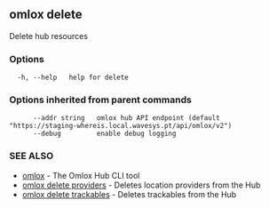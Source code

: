 ## omlox delete

Delete hub resources

### Options

```
  -h, --help   help for delete
```

### Options inherited from parent commands

```
      --addr string   omlox hub API endpoint (default "https://staging-whereis.local.wavesys.pt/api/omlox/v2")
      --debug         enable debug logging
```

### SEE ALSO

* [omlox](omlox.md)	 - The Omlox Hub CLI tool
* [omlox delete providers](omlox_delete_providers.md)	 - Deletes location providers from the Hub
* [omlox delete trackables](omlox_delete_trackables.md)	 - Deletes trackables from the Hub

